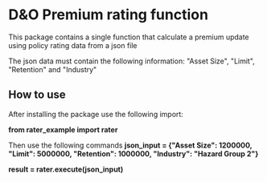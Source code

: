# D&O Premium rating function
This package contains a single function that calculate a premium update using policy rating data from a json file

The json data must contain the following information:
"Asset Size", "Limit", "Retention" and "Industry"

## How to use
After installing the package use the following import: <br>

**from rater_example import rater**

Then use the following commands
**json_input = {"Asset Size": 1200000, 
              "Limit": 5000000, 
              "Retention": 1000000, 
              "Industry": "Hazard Group 2"}**

**result = rater.execute(json_input)**